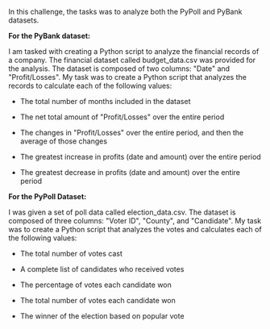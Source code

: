 In this challenge, the tasks was to analyze both the PyPoll and PyBank datasets.

**For the PyBank dataset:**

I am tasked with creating a Python script to analyze the financial records of a company. The financial dataset called budget_data.csv was provided for the analysis. The dataset is composed of two columns: "Date" and "Profit/Losses".
My task was to create a Python script that analyzes the records to calculate each of the following values:

- The total number of months included in the dataset

- The net total amount of "Profit/Losses" over the entire period

- The changes in "Profit/Losses" over the entire period, and then the average of those changes

- The greatest increase in profits (date and amount) over the entire period

- The greatest decrease in profits (date and amount) over the entire period


**For the PyPoll Dataset:**

I was given a set of poll data called election_data.csv. The dataset is composed of three columns: "Voter ID", "County", and "Candidate". My task was to create a Python script that analyzes the votes and calculates each of the following values:

- The total number of votes cast

- A complete list of candidates who received votes

- The percentage of votes each candidate won

- The total number of votes each candidate won

- The winner of the election based on popular vote
